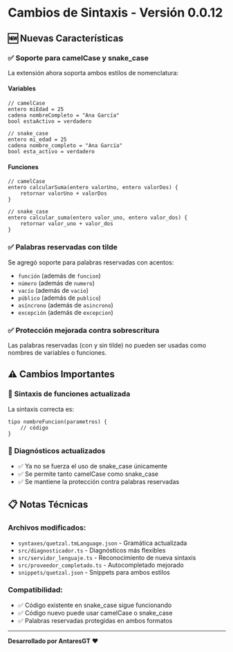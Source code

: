 # Cambios de Sintaxis - Versión 0.0.12

## 🆕 Nuevas Características

### ✅ Soporte para camelCase y snake_case
La extensión ahora soporta ambos estilos de nomenclatura:

#### Variables
```quetzal
// camelCase
entero miEdad = 25
cadena nombreCompleto = "Ana García"
bool estaActivo = verdadero

// snake_case
entero mi_edad = 25
cadena nombre_completo = "Ana García"
bool esta_activo = verdadero
```

#### Funciones
```quetzal
// camelCase
entero calcularSuma(entero valorUno, entero valorDos) {
    retornar valorUno + valorDos
}

// snake_case
entero calcular_suma(entero valor_uno, entero valor_dos) {
    retornar valor_uno + valor_dos
}
```

### ✅ Palabras reservadas con tilde
Se agregó soporte para palabras reservadas con acentos:

- `función` (además de `funcion`)
- `número` (además de `numero`)
- `vacío` (además de `vacio`)
- `público` (además de `publico`)
- `asíncrono` (además de `asincrono`)
- `excepción` (además de `excepcion`)

### ✅ Protección mejorada contra sobrescritura
Las palabras reservadas (con y sin tilde) no pueden ser usadas como nombres de variables o funciones.

## ⚠️ Cambios Importantes

### 🔄 Sintaxis de funciones actualizada
La sintaxis correcta es:
```quetzal
tipo nombreFuncion(parametros) {
    // código
}
```

### 🔄 Diagnósticos actualizados
- ✅ Ya no se fuerza el uso de snake_case únicamente
- ✅ Se permite tanto camelCase como snake_case
- ✅ Se mantiene la protección contra palabras reservadas

## 📋 Notas Técnicas

### Archivos modificados:
- `syntaxes/quetzal.tmLanguage.json` - Gramática actualizada
- `src/diagnosticador.ts` - Diagnósticos más flexibles
- `src/servidor_lenguaje.ts` - Reconocimiento de nueva sintaxis
- `src/proveedor_completado.ts` - Autocompletado mejorado
- `snippets/quetzal.json` - Snippets para ambos estilos

### Compatibilidad:
- ✅ Código existente en snake_case sigue funcionando
- ✅ Código nuevo puede usar camelCase o snake_case
- ✅ Palabras reservadas protegidas en ambos formatos

---

**Desarrollado por AntaresGT** ❤️
